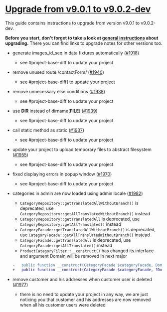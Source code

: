 # [Upgrade from v9.0.1 to v9.0.2-dev](https://github.com/shopsys/shopsys/compare/v9.0.1...9.0)

This guide contains instructions to upgrade from version v9.0.1 to v9.0.2-dev.

**Before you start, don't forget to take a look at [general instructions](https://github.com/shopsys/shopsys/blob/7.3/UPGRADE.md) about upgrading.**
There you can find links to upgrade notes for other versions too.

- generate images_id_seq in data fixtures automatically ([#1918](https://github.com/shopsys/shopsys/pull/1918))
    - see #project-base-diff to update your project

- remove unused route /contactForm/ ([#1940](https://github.com/shopsys/shopsys/pull/1940))
    - see #project-base-diff] to update your project

- remove unnecessary else conditions ([#1938](https://github.com/shopsys/shopsys/pull/1938))
    - see #project-base-diff to update your project

- use __DIR__ instead of dirname(__FILE__) ([#1939](https://github.com/shopsys/shopsys/pull/1939))
    - see #project-base-diff to update your project

- call static method as static ([#1937](https://github.com/shopsys/shopsys/pull/1937))
    - see #project-base-diff to update your project

- update your project to upload temporary files to abstract filesystem ([#1955](https://github.com/shopsys/shopsys/pull/1955))
    - see #project-base-diff to update your project

- fixed displaying errors in popup window ([#1970](https://github.com/shopsys/shopsys/pull/1970))
    - see #project-base-diff to update your project

- categories in admin are now loaded using admin locale ([#1982](https://github.com/shopsys/shopsys/pull/1982))
    - `CategoryRepository::getTranslatedAllWithoutBranch()` is deprecated, use `CategoryRepository::getAllTranslatedWithoutBranch()` instead
    - `CategoryRepository::getTranslatedAll` is deprecated, use `CategoryRepository::getAllTranslated()` instead
    - `CategoryFacade::getTranslatedAllWithoutBranch()` is deprecated, use `CategoryFacade::getAllTranslatedWithoutBranch()` instead
    - `CategoryFacade::getTranslatedAll` is deprecated, use `CategoryFacade::getAllTranslated()` instead
    - `ProductCategoryFilter::__construct()` has changed its interface and argument Domain will be removed in next major
    ```diff
    -   public function __construct(CategoryFacade $categoryFacade, Domain $domain = null)
    +   public function __construct(CategoryFacade $categoryFacade, ?Domain $domain = null, ?LocalizationAlias $localization = null)
    ```

- remove customer and his addresses when customer user is deleted ([#1977](https://github.com/shopsys/shopsys/pull/1977))
    - there is no need to update your project in any way, we are just noticing you that customer and his addresses are now removed when all his customer users were deleted
